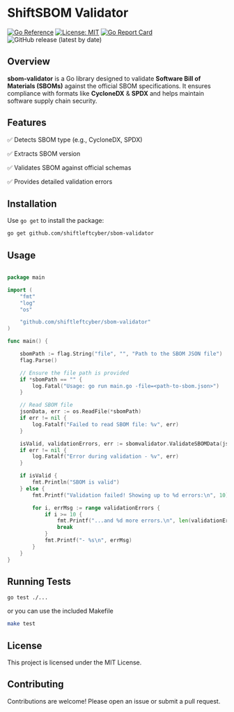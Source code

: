 # ShiftSBOM Validator

[![Go Reference](https://pkg.go.dev/badge/github.com/shiftleftcyber/sbom-validator.svg)](https://pkg.go.dev/github.com/shiftleftcyber/sbom-validator)
[![License: MIT](https://img.shields.io/badge/License-MIT-blue.svg)](LICENSE)
[![Go Report Card](https://goreportcard.com/badge/github.com/shiftleftcyber/sbom-validator)](https://goreportcard.com/report/github.com/shiftleftcyber/sbom-validator)
![GitHub release (latest by date)](https://img.shields.io/github/v/release/shiftleftcyber/sbom-validator)


## Overview

**sbom-validator** is a Go library designed to validate
**Software Bill of Materials (SBOMs)** against the official
SBOM specifications. It ensures compliance with formats like
**CycloneDX** & **SPDX** and helps maintain software supply chain security.

## Features

✅ Detects SBOM type (e.g., CycloneDX, SPDX)

✅ Extracts SBOM version

✅ Validates SBOM against official schemas

✅ Provides detailed validation errors

## Installation

Use `go get` to install the package:

```sh
go get github.com/shiftleftcyber/sbom-validator
```

## Usage

```go

package main

import (
    "fmt"
    "log"
    "os"

    "github.com/shiftleftcyber/sbom-validator"
)

func main() {

    sbomPath := flag.String("file", "", "Path to the SBOM JSON file")
    flag.Parse()

    // Ensure the file path is provided
    if *sbomPath == "" {
        log.Fatal("Usage: go run main.go -file=<path-to-sbom.json>")
    }

    // Read SBOM file
    jsonData, err := os.ReadFile(*sbomPath)
    if err != nil {
        log.Fatalf("Failed to read SBOM file: %v", err)
    }

    isValid, validationErrors, err := sbomvalidator.ValidateSBOMData(jsonData)
    if err != nil {
        log.Fatalf("Error during validation - %v", err)
    }

    if isValid {
        fmt.Println("SBOM is valid")
    } else {
        fmt.Printf("Validation failed! Showing up to %d errors:\n", 10)

        for i, errMsg := range validationErrors {
            if i >= 10 {
                fmt.Printf("...and %d more errors.\n", len(validationErrors)-10)
                break
            }
            fmt.Printf("- %s\n", errMsg)
        }
    }
}
```

## Running Tests

```sh
go test ./...
```

or you can use the included Makefile

```sh
make test
```

## License

This project is licensed under the MIT License.

## Contributing

Contributions are welcome! Please open an issue or submit a pull request.
